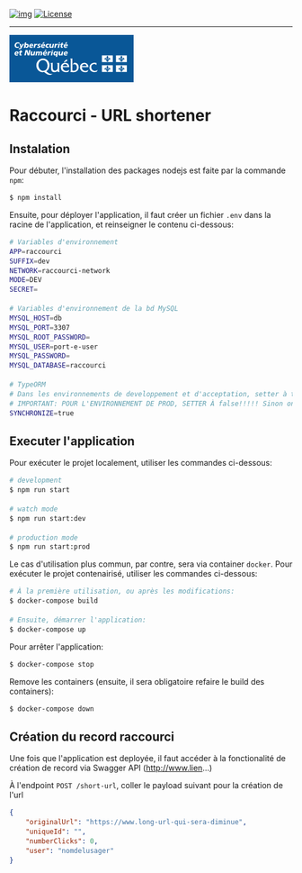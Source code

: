 <!-- ENTETE -->
[![img](https://img.shields.io/badge/Cycle%20de%20Vie-Phase%20d%C3%A9couverte-339999)](https://www.quebec.ca/gouv/politiques-orientations/vitrine-numeriqc/accompagnement-des-organismes-publics/demarche-conception-services-numeriques)
[![License](https://img.shields.io/badge/Licence-LiLiQ--R-blue)](LICENSE)

---

<div>
    <a target="_blank" href="https://www.quebec.ca/gouvernement/ministere/cybersecurite-numerique">
      <img src="https://github.com/CQEN-QDCE/.github/blob/main/images/mcn.png" alt="Logo du Ministère de la cybersécurité et du numérique" />
    </a>
</div>
<!-- FIN ENTETE -->

# Raccourci - URL shortener 

## Instalation

Pour débuter, l'installation des packages nodejs est faite par la commande `npm`: 
  
```bash
$ npm install
```
Ensuite, pour déployer l'application, il faut créer un fichier `.env` dans la racine de l'application, et reinseigner le contenu ci-dessous: 

```bash
# Variables d'environnement
APP=raccourci
SUFFIX=dev
NETWORK=raccourci-network
MODE=DEV
SECRET=

# Variables d'environnement de la bd MySQL
MYSQL_HOST=db
MYSQL_PORT=3307
MYSQL_ROOT_PASSWORD=
MYSQL_USER=port-e-user
MYSQL_PASSWORD=
MYSQL_DATABASE=raccourci

# TypeORM 
# Dans les environnements de developpement et d'acceptation, setter à true 
# IMPORTANT: POUR L'ENVIRONNEMENT DE PROD, SETTER À false!!!!! Sinon on risque la perte de données à la prod. 
SYNCHRONIZE=true

```

## Executer l'application

Pour exécuter le projet localement, utiliser les commandes ci-dessous: 

```bash
# development
$ npm run start

# watch mode
$ npm run start:dev

# production mode
$ npm run start:prod
```

Le cas d'utilisation plus commun, par contre, sera via container `docker`. Pour exécuter le projet contenairisé, utiliser les commandes ci-dessous: 

```bash
# À la première utilisation, ou après les modifications:  
$ docker-compose build 

# Ensuite, démarrer l'application:
$ docker-compose up 

```

Pour arrêter l'application: 

```bash
$ docker-compose stop 
```

Remove les containers (ensuite, il sera obligatoire refaire le build des containers):

```bash
$ docker-compose down 
```

## Création du record raccourci

Une fois que l'application est deployée, il faut accéder à la fonctionalité de création de record  via Swagger API (http://www.lien...)

À l'endpoint `POST /short-url`, coller le payload suivant pour la création de l'url 

```json 
{
    "originalUrl": "https://www.long-url-qui-sera-diminue",
    "uniqueId": "", 
    "numberClicks": 0, 
    "user": "nomdelusager"
}
```
